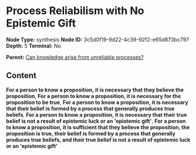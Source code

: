 # Process Reliabilism with No Epistemic Gift

**Node Type:** synthesis
**Node ID:** 3c5d0f19-9d22-4c39-92f2-e65d873bc797
**Depth:** 5
**Terminal:** No

**Parent:** [Can knowledge arise from unreliable processes?](can-knowledge-arise-from-unreliable-processes-antithesis-7c382384-24f4-45ae-85fd-5c477c237549.md)

## Content

**For a person to know a proposition, it is necessary that they believe the proposition**, **For a person to know a proposition, it is necessary for the proposition to be true**, **For a person to know a proposition, it is necessary that their belief is formed by a process that generally produces true beliefs**, **For a person to know a proposition, it is necessary that their true belief is not a result of epistemic luck or an 'epistemic gift'**, **For a person to know a proposition, it is sufficient that they believe the proposition, the proposition is true, their belief is formed by a process that generally produces true beliefs, and their true belief is not a result of epistemic luck or an 'epistemic gift'**
